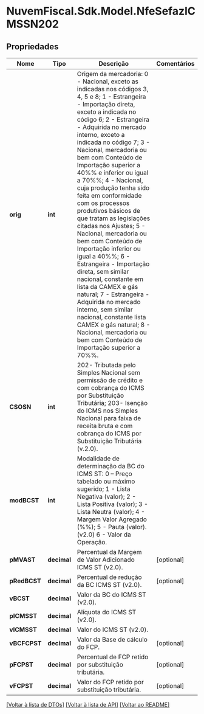 # NuvemFiscal.Sdk.Model.NfeSefazICMSSN202

## Propriedades

Nome | Tipo | Descrição | Comentários
------------ | ------------- | ------------- | -------------
**orig** | **int** | Origem da mercadoria:  0 - Nacional, exceto as indicadas nos códigos 3, 4, 5 e 8;  1 - Estrangeira - Importação direta, exceto a indicada no código 6;  2 - Estrangeira - Adquirida no mercado interno, exceto a indicada no código 7;  3 - Nacional, mercadoria ou bem com Conteúdo de Importação superior a 40%% e inferior ou igual a 70%%;  4 - Nacional, cuja produção tenha sido feita em conformidade com os processos produtivos básicos de que tratam as legislações citadas nos Ajustes;  5 - Nacional, mercadoria ou bem com Conteúdo de Importação inferior ou igual a 40%%;  6 - Estrangeira - Importação direta, sem similar nacional, constante em lista da CAMEX e gás natural;  7 - Estrangeira - Adquirida no mercado interno, sem similar nacional, constante lista CAMEX e gás natural;  8 - Nacional, mercadoria ou bem com Conteúdo de Importação superior a 70%%. | 
**CSOSN** | **int** | 202- Tributada pelo Simples Nacional sem permissão de crédito e com cobrança do ICMS por Substituição Tributária;  203-  Isenção do ICMS nos Simples Nacional para faixa de receita bruta e com cobrança do ICMS por Substituição Tributária (v.2.0). | 
**modBCST** | **int** | Modalidade de determinação da BC do ICMS ST:  0 – Preço tabelado ou máximo  sugerido;  1 - Lista Negativa (valor);  2 - Lista Positiva (valor);  3 - Lista Neutra (valor);  4 - Margem Valor Agregado (%%);  5 - Pauta (valor). (v2.0)  6 - Valor da Operação. | 
**pMVAST** | **decimal** | Percentual da Margem de Valor Adicionado ICMS ST (v2.0). | [optional] 
**pRedBCST** | **decimal** | Percentual de redução da BC ICMS ST  (v2.0). | [optional] 
**vBCST** | **decimal** | Valor da BC do ICMS ST (v2.0). | 
**pICMSST** | **decimal** | Alíquota do ICMS ST (v2.0). | 
**vICMSST** | **decimal** | Valor do ICMS ST (v2.0). | 
**vBCFCPST** | **decimal** | Valor da Base de cálculo do FCP. | [optional] 
**pFCPST** | **decimal** | Percentual de FCP retido por substituição tributária. | [optional] 
**vFCPST** | **decimal** | Valor do FCP retido por substituição tributária. | [optional] 

[[Voltar à lista de DTOs]](../README.md#documentation-for-models) [[Voltar à lista de API]](../README.md#documentation-for-api-endpoints) [[Voltar ao README]](../README.md)

